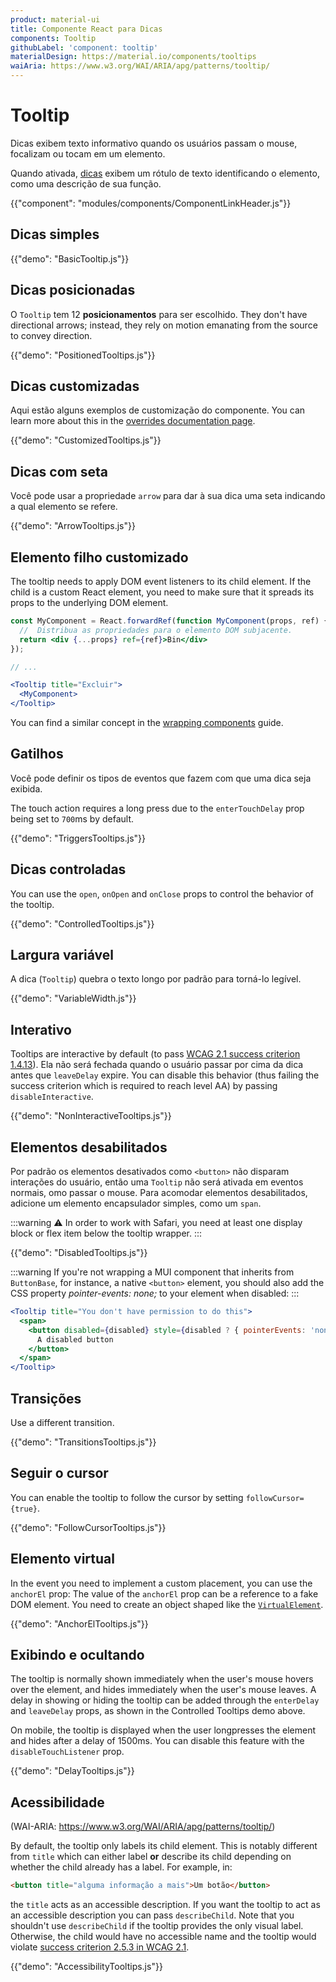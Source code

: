 ```yaml
---
product: material-ui
title: Componente React para Dicas
components: Tooltip
githubLabel: 'component: tooltip'
materialDesign: https://material.io/components/tooltips
waiAria: https://www.w3.org/WAI/ARIA/apg/patterns/tooltip/
---
```


# Tooltip

<p class="description">Dicas exibem texto informativo quando os usuários passam o mouse, focalizam ou tocam em um elemento.</p>

Quando ativada, [dicas](https://material.io/design/components/tooltips.html) exibem um rótulo de texto identificando o elemento, como uma descrição de sua função.

{{"component": "modules/components/ComponentLinkHeader.js"}}

## Dicas simples

{{"demo": "BasicTooltip.js"}}

## Dicas posicionadas

O `Tooltip` tem 12 **posicionamentos** para ser escolhido. They don't have directional arrows; instead, they rely on motion emanating from the source to convey direction.

{{"demo": "PositionedTooltips.js"}}

## Dicas customizadas

Aqui estão alguns exemplos de customização do componente. You can learn more about this in the [overrides documentation page](/material-ui/customization/how-to-customize/).

{{"demo": "CustomizedTooltips.js"}}

## Dicas com seta

Você pode usar a propriedade `arrow` para dar à sua dica uma seta indicando a qual elemento se refere.

{{"demo": "ArrowTooltips.js"}}

## Elemento filho customizado

The tooltip needs to apply DOM event listeners to its child element. If the child is a custom React element, you need to make sure that it spreads its props to the underlying DOM element.

```jsx
const MyComponent = React.forwardRef(function MyComponent(props, ref) {
  //  Distribua as propriedades para o elemento DOM subjacente.
  return <div {...props} ref={ref}>Bin</div>
});

// ...

<Tooltip title="Excluir">
  <MyComponent>
</Tooltip>
```

You can find a similar concept in the [wrapping components](/material-ui/guides/composition/#wrapping-components) guide.

## Gatilhos

Você pode definir os tipos de eventos que fazem com que uma dica seja exibida.

The touch action requires a long press due to the `enterTouchDelay` prop being set to `700`ms by default.

{{"demo": "TriggersTooltips.js"}}

## Dicas controladas

You can use the `open`, `onOpen` and `onClose` props to control the behavior of the tooltip.

{{"demo": "ControlledTooltips.js"}}

## Largura variável

A dica (`Tooltip`) quebra o texto longo por padrão para torná-lo legível.

{{"demo": "VariableWidth.js"}}

## Interativo

Tooltips are interactive by default (to pass [WCAG 2.1 success criterion 1.4.13](https://www.w3.org/TR/WCAG21/#content-on-hover-or-focus)). Ela não será fechada quando o usuário passar por cima da dica antes que `leaveDelay` expire. You can disable this behavior (thus failing the success criterion which is required to reach level AA) by passing `disableInteractive`.

{{"demo": "NonInteractiveTooltips.js"}}

## Elementos desabilitados

Por padrão os elementos desativados como `<button>` não disparam interações do usuário, então uma `Tooltip` não será ativada em eventos normais, omo passar o mouse. Para acomodar elementos desabilitados, adicione um elemento encapsulador simples, como um `span`.

:::warning
⚠️ In order to work with Safari, you need at least one display block or flex item below the tooltip wrapper.
:::

{{"demo": "DisabledTooltips.js"}}

:::warning If you're not wrapping a MUI component that inherits from `ButtonBase`, for instance, a native `<button>` element, you should also add the CSS property _pointer-events: none;_ to your element when disabled: :::

```jsx
<Tooltip title="You don't have permission to do this">
  <span>
    <button disabled={disabled} style={disabled ? { pointerEvents: 'none' } : {}}>
      A disabled button
    </button>
  </span>
</Tooltip>
```

## Transições

Use a different transition.

{{"demo": "TransitionsTooltips.js"}}

## Seguir o cursor

You can enable the tooltip to follow the cursor by setting `followCursor={true}`.

{{"demo": "FollowCursorTooltips.js"}}

## Elemento virtual

In the event you need to implement a custom placement, you can use the `anchorEl` prop: The value of the `anchorEl` prop can be a reference to a fake DOM element. You need to create an object shaped like the [`VirtualElement`](https://popper.js.org/docs/v2/virtual-elements/).

{{"demo": "AnchorElTooltips.js"}}

## Exibindo e ocultando

The tooltip is normally shown immediately when the user's mouse hovers over the element, and hides immediately when the user's mouse leaves. A delay in showing or hiding the tooltip can be added through the `enterDelay` and `leaveDelay` props, as shown in the Controlled Tooltips demo above.

On mobile, the tooltip is displayed when the user longpresses the element and hides after a delay of 1500ms. You can disable this feature with the `disableTouchListener` prop.

{{"demo": "DelayTooltips.js"}}

## Acessibilidade

(WAI-ARIA: https://www.w3.org/WAI/ARIA/apg/patterns/tooltip/)

By default, the tooltip only labels its child element. This is notably different from `title` which can either label **or** describe its child depending on whether the child already has a label. For example, in:

```html
<button title="alguma informação a mais">Um botão</button>
```

the `title` acts as an accessible description. If you want the tooltip to act as an accessible description you can pass `describeChild`. Note that you shouldn't use `describeChild` if the tooltip provides the only visual label. Otherwise, the child would have no accessible name and the tooltip would violate [success criterion 2.5.3 in WCAG 2.1](https://www.w3.org/WAI/WCAG21/Understanding/label-in-name.html).

{{"demo": "AccessibilityTooltips.js"}}
